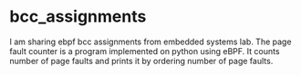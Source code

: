 # bcc_assignments
I am sharing ebpf bcc assignments from embedded systems lab. 
The page fault counter is a program implemented on python using eBPF. It counts number of page faults and prints it by ordering number of page faults. 

